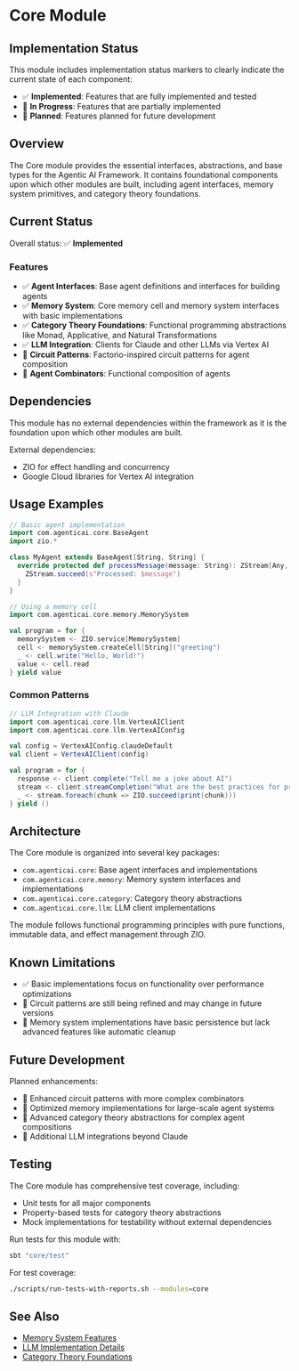 # Core Module

## Implementation Status

This module includes implementation status markers to clearly indicate the current state of each component:

- ✅ **Implemented**: Features that are fully implemented and tested
- 🚧 **In Progress**: Features that are partially implemented
- 🔮 **Planned**: Features planned for future development

## Overview

The Core module provides the essential interfaces, abstractions, and base types for the Agentic AI Framework. It contains foundational components upon which other modules are built, including agent interfaces, memory system primitives, and category theory foundations.

## Current Status

Overall status: ✅ **Implemented**

### Features

- ✅ **Agent Interfaces**: Base agent definitions and interfaces for building agents
- ✅ **Memory System**: Core memory cell and memory system interfaces with basic implementations
- ✅ **Category Theory Foundations**: Functional programming abstractions like Monad, Applicative, and Natural Transformations
- ✅ **LLM Integration**: Clients for Claude and other LLMs via Vertex AI
- 🚧 **Circuit Patterns**: Factorio-inspired circuit patterns for agent composition
- 🚧 **Agent Combinators**: Functional composition of agents

## Dependencies

This module has no external dependencies within the framework as it is the foundation upon which other modules are built.

External dependencies:
- ZIO for effect handling and concurrency
- Google Cloud libraries for Vertex AI integration

## Usage Examples

```scala
// Basic agent implementation
import com.agenticai.core.BaseAgent
import zio.*

class MyAgent extends BaseAgent[String, String] {
  override protected def processMessage(message: String): ZStream[Any, Throwable, String] = {
    ZStream.succeed(s"Processed: $message")
  }
}

// Using a memory cell
import com.agenticai.core.memory.MemorySystem

val program = for {
  memorySystem <- ZIO.service[MemorySystem]
  cell <- memorySystem.createCell[String]("greeting")
  _ <- cell.write("Hello, World!")
  value <- cell.read
} yield value
```

### Common Patterns

```scala
// LLM Integration with Claude
import com.agenticai.core.llm.VertexAIClient
import com.agenticai.core.llm.VertexAIConfig

val config = VertexAIConfig.claudeDefault
val client = VertexAIClient(config)

val program = for {
  response <- client.complete("Tell me a joke about AI")
  stream <- client.streamCompletion("What are the best practices for prompt engineering?")
  _ <- stream.foreach(chunk => ZIO.succeed(print(chunk)))
} yield ()
```

## Architecture

The Core module is organized into several key packages:

- `com.agenticai.core`: Base agent interfaces and implementations
- `com.agenticai.core.memory`: Memory system interfaces and implementations
- `com.agenticai.core.category`: Category theory abstractions
- `com.agenticai.core.llm`: LLM client implementations

The module follows functional programming principles with pure functions, immutable data, and effect management through ZIO.

## Known Limitations

- ✅ Basic implementations focus on functionality over performance optimizations
- 🚧 Circuit patterns are still being refined and may change in future versions
- 🚧 Memory system implementations have basic persistence but lack advanced features like automatic cleanup

## Future Development

Planned enhancements:

- 🔮 Enhanced circuit patterns with more complex combinators
- 🔮 Optimized memory implementations for large-scale agent systems
- 🔮 Advanced category theory abstractions for complex agent compositions
- 🔮 Additional LLM integrations beyond Claude

## Testing

The Core module has comprehensive test coverage, including:

- Unit tests for all major components
- Property-based tests for category theory abstractions
- Mock implementations for testability without external dependencies

Run tests for this module with:
```bash
sbt "core/test"
```

For test coverage:
```bash
./scripts/run-tests-with-reports.sh --modules=core
```

## See Also

- [Memory System Features](../../docs/memory/MemorySystemFeatures.md)
- [LLM Implementation Details](../../docs/implementation/LLMImplementationDetails.md)
- [Category Theory Foundations](../../docs/theory/CategoryTheoryFoundations.md)